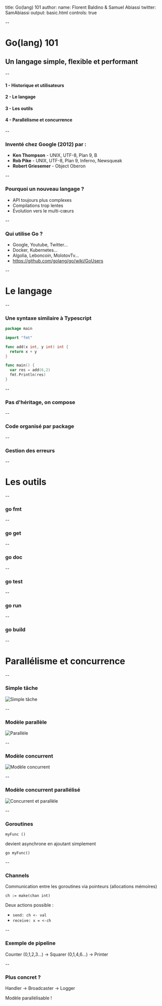 title: Go(lang) 101
author:
  name: Florent Baldino & Samuel Abiassi
  twitter: SamAbiassi
output: basic.html
controls: true

--

# Go(lang) 101
## Un langage simple, flexible et performant

--

#### 1 - Historique et utilisateurs
#### 2 - Le langage
#### 3 - Les outils
#### 4 - Parallélisme et concurrence

--

### Inventé chez Google (2012) par :
* **Ken Thompson** - UNIX, UTF-8, Plan 9, B
* **Rob Pike** - UNIX, UTF-8, Plan 9, Inferno, Newsqueak
* **Robert Griesemer** - Object Oberon

--

### Pourquoi un nouveau langage ?
* API toujours plus complexes
* Compilations trop lentes
* Évolution vers le multi-cœurs

--

### Qui utilise Go ?
* Google, Youtube, Twitter...
* Docker, Kubernetes...
* Algolia, Leboncoin, MolotovTv...
* https://github.com/golang/go/wiki/GoUsers

--

# Le langage

--

### Une syntaxe similaire à Typescript

```go
package main

import "fmt"

func add(x int, y int) int {
  return x + y
}

func main() {
  var res = add(6,2)
  fmt.Println(res)
}
```

--

### Pas d'héritage, on compose

--

### Code organisé par package

--

### Gestion des erreurs

--

# Les outils

--

### go fmt

--

### go get

--

### go doc

--

### go test

--

### go run

--

### go build

--

# Parallélisme et concurrence

--
### Simple tâche

![Simple tâche](https://i.imgur.com/DLJ2KZo.jpg)

--

### Modèle parallèle

![Parallèle](https://i.imgur.com/qyg029I.jpg)

--

### Modèle concurrent

![Modèle concurrent](https://imgur.com/rlVtj9I.jpg)

--

### Modèle concurrent parallélisé

![Concurrent et parallèle](https://imgur.com/gAyELMb.jpg)

--

### Goroutines

`myFunc ()`

devient asynchrone en ajoutant simplement

`go myFunc()`

--

### Channels

Communication entre les goroutines via pointeurs (allocations mémoires)

`ch := make(chan int)`

Deux actions possible :
* `send: ch <- val`
* `receive: x = <-ch`

--

### Exemple de pipeline

Counter (0,1,2,3...) -> Squarer (0,1,4,6...) -> Printer

--

### Plus concret ?

Handler -> Broadcaster -> Logger

Modèle parallélisable !
